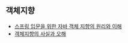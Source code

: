 ## 객체지향
* [스프링 입문을 위한 자바 객체 지향의 원리와 이해](http://www.yes24.com/Product/Goods/17350624)
* [객체지향의 사실과 오해](http://www.yes24.com/Product/Goods/18249021)
